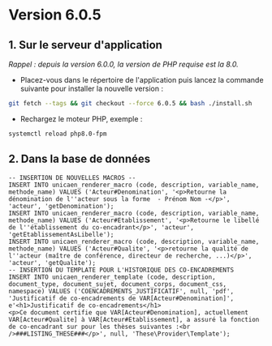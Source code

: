 # Version 6.0.5

## 1. Sur le serveur d'application

*Rappel : depuis la version 6.0.0, la version de PHP requise est la 8.0.*

- Placez-vous dans le répertoire de l'application puis lancez la commande suivante
  pour installer la nouvelle version :

```bash
git fetch --tags && git checkout --force 6.0.5 && bash ./install.sh
```

- Rechargez le moteur PHP, exemple :

```bash
systemctl reload php8.0-fpm
```

## 2. Dans la base de données

```postgresql
-- INSERTION DE NOUVELLES MACROS --
INSERT INTO unicaen_renderer_macro (code, description, variable_name, methode_name) VALUES ('Acteur#Denomination', '<p>Retourne la dénomination de l''acteur sous la forme  - Prénom Nom -</p>', 'acteur', 'getDenomination');
INSERT INTO unicaen_renderer_macro (code, description, variable_name, methode_name) VALUES ('Acteur#Etablissement', '<p>Retourne le libellé de l''établissement du co-encadrant</p>', 'acteur', 'getEtablissementAsLibelle');
INSERT INTO unicaen_renderer_macro (code, description, variable_name, methode_name) VALUES ('Acteur#Qualite', '<p>retourne la qualité de l''acteur (maître de conférence, directeur de recherche, ...)</p>', 'acteur', 'getQualite');
-- INSERTION DU TEMPLATE POUR L'HISTORIQUE DES CO-ENCADREMENTS
INSERT INTO unicaen_renderer_template (code, description, document_type, document_sujet, document_corps, document_css, namespace) VALUES ('COENCADREMENTS_JUSTIFICATIF', null, 'pdf', 'Justificatif de co-encadrements de VAR[Acteur#Denomination]', e'<h1>Justificatif de co-encadrements</h1>
<p>Ce document certifie que VAR[Acteur#Denomination], actuellement VAR[Acteur#Qualite] à VAR[Acteur#Etablissement], a assuré la fonction de co-encadrant sur pour les thèses suivantes :<br />###LISTING_THESE###</p>', null, 'These\Provider\Template');


```